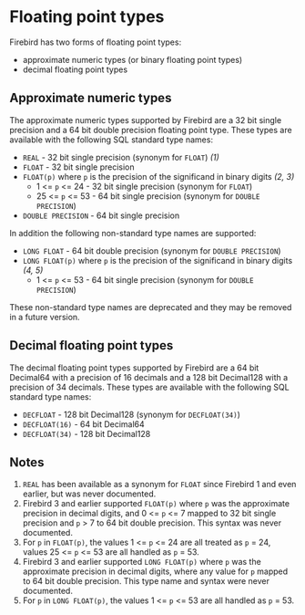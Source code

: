 # Floating point types

Firebird has two forms of floating point types:

- approximate numeric types (or binary floating point types)
- decimal floating point types

## Approximate numeric types

The approximate numeric types supported by Firebird are a 32 bit single 
precision and a 64 bit double precision floating point type. These types are
available with the following SQL standard type names:

- `REAL` - 32 bit single precision (synonym for `FLOAT`) _(1)_
- `FLOAT` - 32 bit single precision
- `FLOAT(p)` where `p` is the precision of the significand in binary digits _(2, 3)_
	- 1 <= `p` <= 24 - 32 bit single precision (synonym for `FLOAT`)
	- 25 <= `p` <= 53 - 64 bit single precision (synonym for `DOUBLE PRECISION`)
- `DOUBLE PRECISION` - 64 bit single precision

In addition the following non-standard type names are supported:

- `LONG FLOAT` - 64 bit double precision (synonym for `DOUBLE PRECISION`)
- `LONG FLOAT(p)` where `p` is the precision of the significand in binary digits _(4, 5)_
	- 1 <= `p` <= 53 - 64 bit single precision (synonym for `DOUBLE PRECISION`)

These non-standard type names are deprecated and they may be removed in a future 
version.

## Decimal floating point types

The decimal floating point types supported by Firebird are a 64 bit Decimal64
with a precision of 16 decimals and a 128 bit Decimal128 with a precision of
34 decimals. These types are available with the following SQL standard type 
names:

- `DECFLOAT` - 128 bit Decimal128 (synonym for `DECFLOAT(34)`)
- `DECFLOAT(16)` - 64 bit Decimal64
- `DECFLOAT(34)` - 128 bit Decimal128

## Notes

1. `REAL` has been available as a synonym for `FLOAT` since Firebird 1 and even 
earlier, but was never documented.
2. Firebird 3 and earlier supported `FLOAT(p)` where `p` was the 
approximate precision in decimal digits, and 0 <= `p` <= 7 mapped to 32 bit 
single precision and `p` > 7 to 64 bit double precision. This syntax was never 
documented.
3. For `p` in `FLOAT(p)`, the values 1 <= `p` <= 24 are all treated as 
`p` = 24, values 25 <= `p` <= 53 are all handled as `p` = 53.
4. Firebird 3 and earlier supported `LONG FLOAT(p)` where `p` was the 
approximate precision in decimal digits, where any value for `p` mapped to 
64 bit double precision. This type name and syntax were never documented.
3. For `p` in `LONG FLOAT(p)`, the values 1 <= `p` <= 53 are all handled as 
`p` = 53.
